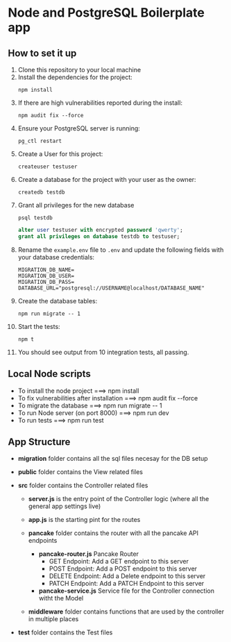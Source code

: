# Node and PostgreSQL Boilerplate app

## How to set it up

1. Clone this repository to your local machine
2. Install the dependencies for the project:
   ```console
   npm install
   ```
3. If there are high vulnerabilities reported during the install:
   ```console
   npm audit fix --force
   ```
4. Ensure your PostgreSQL server is running:
   ```console
   pg_ctl restart
   ```
5. Create a User for this project:
   ```console
   createuser testuser
   ```
6. Create a database for the project with your user as the owner:
   ```console
   createdb testdb
   ```
7. Grant all privileges for the new database
   ```console
   psql testdb
   ```
   ```sql
   alter user testuser with encrypted password 'qwerty';
   grant all privileges on database testdb to testuser;
   ```
8. Rename the `example.env` file to `.env` and update the following fields with your database credentials:
   ```console
   MIGRATION_DB_NAME=
   MIGRATION_DB_USER=
   MIGRATION_DB_PASS=
   DATABASE_URL="postgresql://USERNAME@localhost/DATABASE_NAME"
   ```
9. Create the database tables:
   ```console
   npm run migrate -- 1
   ```
10. Start the tests:
    ```console
    npm t
    ```
11. You should see output from 10 integration tests, all passing.

## Local Node scripts

- To install the node project ===> npm install
- To fix vulnerabilities after installation ===> npm audit fix --force
- To migrate the database ===> npm run migrate -- 1
- To run Node server (on port 8000) ===> npm run dev
- To run tests ===> npm run test

## App Structure

- **migration** folder contains all the sql files necesay for the DB setup
- **public** folder contains the View related files
- **src** folder contains the Controller related files

  - **server.js** is the entry point of the Controller logic (where all the general app settings live)
  - **app.js** is the starting pint for the routes

  - **pancake** folder contains the router with all the pancake API endpoints
    - **pancake-router.js** Pancake Router
      - GET Endpoint: Add a GET endpoint to this server
      - POST Endpoint: Add a POST endpoint to this server
      - DELETE Endpoint: Add a Delete endpoint to this server
      - PATCH Endpoint: Add a PATCH Endpoint to this server
    - **pancake-service.js** Service file for the Controller connection witht the Model
  - **middleware** folder contains functions that are used by the controller in multiple places

- **test** folder contains the Test files
